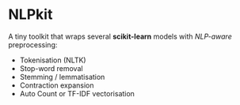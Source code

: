 # NLPkit

A tiny toolkit that wraps several **scikit-learn** models with
*NLP-aware* preprocessing:

* Tokenisation (NLTK)
* Stop-word removal
* Stemming / lemmatisation
* Contraction expansion
* Auto Count or TF-IDF vectorisation